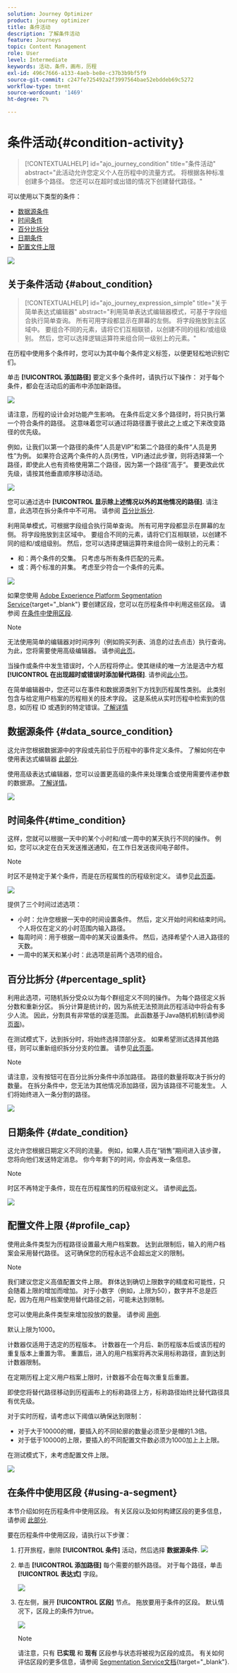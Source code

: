 ```yaml
---
solution: Journey Optimizer
product: journey optimizer
title: 条件活动
description: 了解条件活动
feature: Journeys
topic: Content Management
role: User
level: Intermediate
keywords: 活动，条件，画布，历程
exl-id: 496c7666-a133-4aeb-be8e-c37b3b9bf5f9
source-git-commit: c247fe725492a2f3997564bae52ebddeb69c5272
workflow-type: tm+mt
source-wordcount: '1469'
ht-degree: 7%

---
```


# 条件活动{#condition-activity}

>[!CONTEXTUALHELP]
>id="ajo_journey_condition"
>title="条件活动"
>abstract="此活动允许您定义个人在历程中的流量方式。 将根据各种标准创建多个路径。 您还可以在超时或出错的情况下创建替代路径。"

可以使用以下类型的条件：

* [数据源条件](#data_source_condition)
* [时间条件](#time_condition)
* [百分比拆分](#percentage_split)
* [日期条件](#date_condition)
* [配置文件上限](#profile_cap)

![](assets/journey49.png)

## 关于条件活动 {#about_condition}

>[!CONTEXTUALHELP]
>id="ajo_journey_expression_simple"
>title="关于简单表达式编辑器"
>abstract="利用简单表达式编辑器模式，可基于字段组合执行简单查询。 所有可用字段都显示在屏幕的左侧。 将字段拖放到主区域中。 要组合不同的元素，请将它们互相联锁，以创建不同的组和/或组级别。 然后，您可以选择逻辑运算符来组合同一级别上的元素。"

在历程中使用多个条件时，您可以为其中每个条件定义标签，以便更轻松地识别它们。

单击 **[!UICONTROL 添加路径]** 要定义多个条件时，请执行以下操作： 对于每个条件，都会在活动后的画布中添加新路径。

![](assets/journey47.png)

请注意，历程的设计会对功能产生影响。 在条件后定义多个路径时，将只执行第一个符合条件的路径。 这意味着您可以通过将路径置于彼此之上或之下来改变路径的优先级。

例如，让我们以第一个路径的条件“人员是VIP”和第二个路径的条件“人员是男性”为例。 如果符合这两个条件的人员(男性，VIP)通过此步骤，则将选择第一个路径，即使此人也有资格使用第二个路径，因为第一个路径“高于”。 要更改此优先级，请按其他垂直顺序移动活动。

![](assets/journey48.png)

您可以通过选中 **[!UICONTROL 显示除上述情况以外的其他情况的路径]**. 请注意，此选项在拆分条件中不可用。 请参阅 [百分比拆分](#percentage_split).

利用简单模式，可根据字段组合执行简单查询。 所有可用字段都显示在屏幕的左侧。 将字段拖放到主区域中。 要组合不同的元素，请将它们互相联锁，以创建不同的组和/或组级别。 然后，您可以选择逻辑运算符来组合同一级别上的元素：

* 和：两个条件的交集。 只考虑与所有条件匹配的元素。
* 或：两个标准的并集。 考虑至少符合一个条件的元素。

![](assets/journey64.png)

如果您使用 [Adobe Experience Platform Segmentation Service](https://experienceleague.adobe.com/docs/experience-platform/segmentation/home.html){target="_blank"} 要创建区段，您可以在历程条件中利用这些区段。 请参阅 [在条件中使用区段](../building-journeys/condition-activity.md#using-a-segment).


>[!NOTE]
>
>无法使用简单的编辑器对时间序列（例如购买列表、消息的过去点击）执行查询。 为此，您将需要使用高级编辑器。 请参阅[此页](expression/expressionadvanced.md)。

当操作或条件中发生错误时，个人历程将停止。使其继续的唯一方法是选中方框 **[!UICONTROL 在出现超时或错误时添加替代路径]**. 请参阅[此小节](../building-journeys/using-the-journey-designer.md#paths)。

在简单编辑器中，您还可以在事件和数据源类别下方找到历程属性类别。 此类别包含与给定用户档案的历程相关的技术字段。 这是系统从实时历程中检索到的信息，如历程 ID 或遇到的特定错误。[了解详情](expression/journey-properties.md)

## 数据源条件 {#data_source_condition}

这允许您根据数据源中的字段或先前位于历程中的事件定义条件。 了解如何在中使用表达式编辑器 [此部分](expression/expressionadvanced.md).

使用高级表达式编辑器，您可以设置更高级的条件来处理集合或使用需要传递参数的数据源。 [了解详情](../datasource/external-data-sources.md)。

![](assets/journey50.png)

## 时间条件{#time_condition}

这样，您就可以根据一天中的某个小时和/或一周中的某天执行不同的操作。 例如，您可以决定在白天发送推送通知，在工作日发送夜间电子邮件。

>[!NOTE]
>
>时区不是特定于某个条件，而是在历程属性的历程级别定义。 请参见[此页面](../building-journeys/timezone-management.md)。

![](assets/journey51.png)

提供了三个时间过滤选项：

* 小时：允许您根据一天中的时间设置条件。 然后，定义开始时间和结束时间。 个人将仅在定义的小时范围内输入路径。
* 每周时间：用于根据一周中的某天设置条件。 然后，选择希望个人进入路径的天数。
* 一周中的某天和某小时：此选项是前两个选项的组合。

## 百分比拆分 {#percentage_split}

利用此选项，可随机拆分受众以为每个群组定义不同的操作。 为每个路径定义拆分数和重新分区。 拆分计算是统计的，因为系统无法预测此历程活动中将会有多少人流。 因此，分割具有非常低的误差范围。 此函数基于Java随机机制(请参阅 [页面](https://docs.oracle.com/javase/7/docs/api/java/util/Random.html))。

在测试模式下，达到拆分时，将始终选择顶部分支。 如果希望测试选择其他路径，则可以重新组织拆分分支的位置。 请参见[此页面](../building-journeys/testing-the-journey.md)。

>[!NOTE]
>
>请注意，没有按钮可在百分比拆分条件中添加路径。 路径的数量将取决于拆分的数量。 在拆分条件中，您无法为其他情况添加路径，因为该路径不可能发生。 人们将始终进入一条分割的路径。

![](assets/journey52.png)

## 日期条件 {#date_condition}

这允许您根据日期定义不同的流量。 例如，如果人员在“销售”期间进入该步骤，您将向他们发送特定消息。 你今年剩下的时间，你会再发一条信息。

>[!NOTE]
>
>时区不再特定于条件，现在在历程属性的历程级别定义。 请参阅[此页](../building-journeys/timezone-management.md)。

![](assets/journey53.png)

## 配置文件上限 {#profile_cap}

使用此条件类型为历程路径设置最大用户档案数。 达到此限制后，输入的用户档案会采用替代路径。 这可确保您的历程永远不会超出定义的限制。

>[!NOTE]
>
>我们建议您定义高值配置文件上限。 群体达到确切上限数字的精度和可能性，只会随着上限的增加而增加。 对于小数字（例如，上限为50），数字并不总是匹配，因为在用户档案使用替代路径之前，可能未达到限制。

您可以使用此条件类型来增加投放的数量。 请参阅 [用例](ramp-up-deliveries-uc.md).

默认上限为1000。

计数器仅适用于选定的历程版本。 计数器在一个月后、新历程版本后或该历程的重复版本上重置为零。 重置后，进入的用户档案将再次采用标称路径，直到达到计数器限制。

在定期历程上定义用户档案上限时，计数器不会在每次重复后重置。

即使您将替代路径移动到历程画布上的标称路径上方，标称路径始终比替代路径具有优先级。

对于实时历程，请考虑以下阈值以确保达到限制：

* 对于大于10000的帽，要插入的不同轮廓的数量必须至少是帽的1.3倍。
* 对于低于10000的上限，要插入的不同配置文件数必须为1000加上上上限。

在测试模式下，未考虑配置文件上限。

![](assets/profile-cap-condition.png)

## 在条件中使用区段 {#using-a-segment}

本节介绍如何在历程条件中使用区段。 有关区段以及如何构建区段的更多信息，请参阅 [此部分](../segment/about-segments.md).

要在历程条件中使用区段，请执行以下步骤：

1. 打开旅程，删除 **[!UICONTROL 条件]** 活动，然后选择 **数据源条件**.
   ![](assets/journey47.png)

1. 单击 **[!UICONTROL 添加路径]** 每个需要的额外路径。 对于每个路径，单击 **[!UICONTROL 表达式]** 字段。

   ![](assets/segment3.png)

1. 在左侧，展开 **[!UICONTROL 区段]** 节点。 拖放要用于条件的区段。 默认情况下，区段上的条件为true。

   ![](assets/segment4.png)

   >[!NOTE]
   >
   >请注意，只有 **已实现** 和 **现有** 区段参与状态将被视为区段的成员。 有关如何评估区段的更多信息，请参阅 [Segmentation Service文档](https://experienceleague.adobe.com/docs/experience-platform/segmentation/tutorials/evaluate-a-segment.html#interpret-segment-results){target="_blank"}.
